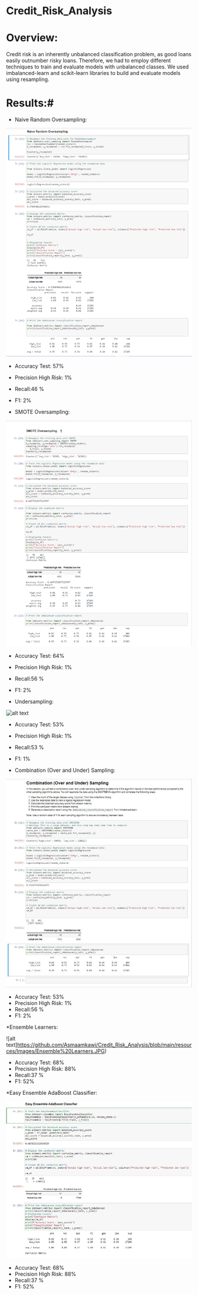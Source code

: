 # Credit_Risk_Analysis

# Overview: #
Credit risk is an inherently unbalanced classification problem, as good loans easily outnumber risky loans. Therefore, we had to employ different techniques to train and evaluate models with unbalanced classes. We used imbalanced-learn and scikit-learn libraries to build and evaluate models using resampling.

# Results:#

* Naive Random Oversampling:

![alt text](https://github.com/Asmaamkawi/Credit_Risk_Analysis/blob/main/resources/Images/Naive%20Random%20Oversampling.PNG)

* Accuracy Test: 57%
* Precision High Risk: 1%
* Recall:46 %
* F1: 2%


* SMOTE Oversampling:

![alt text](https://github.com/Asmaamkawi/Credit_Risk_Analysis/blob/main/resources/Images/SMOTE%20Oversampling.PNG)

* Accuracy Test: 64%
* Precision High Risk: 1%
* Recall:56 %
* F1: 2%


* Undersampling:

![alt text](http://url/to/img.png)

* Accuracy Test: 53%
* Precision High Risk: 1%
* Recall:53 %
* F1: 1%


* Combination (Over and Under) Sampling:

![alt text](https://github.com/Asmaamkawi/Credit_Risk_Analysis/blob/main/resources/Images/Combination%20(Over%20and%20Under)%20Sampling.JPG)

* Accuracy Test: 53%
* Precision High Risk: 1%
* Recall:56 %
* F1: 2%


*Ensemble Learners:

![alt text]https://github.com/Asmaamkawi/Credit_Risk_Analysis/blob/main/resources/Images/Ensemble%20Learners.JPG)

* Accuracy Test: 68%
* Precision High Risk: 88%
* Recall:37 %
* F1: 52%


*Easy Ensemble AdaBoost Classifier:

![alt text](https://github.com/Asmaamkawi/Credit_Risk_Analysis/blob/main/resources/Images/Easy%20Ensemble%20AdaBoost%20Classifier.JPG)

* Accuracy Test: 68%
* Precision High Risk: 88%
* Recall:37 %
* F1: 52%
